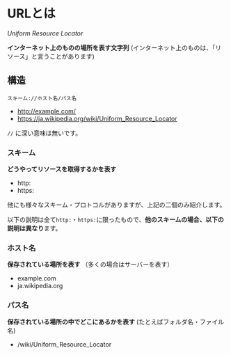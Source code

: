 # URLとは

_Uniform Resource Locator_

**インターネット上のものの場所を表す文字列** (インターネット上のものは、「リソース」と言うことがあります)

## 構造

```
スキーム://ホスト名/パス名
```

- http://example.com/
- https://ja.wikipedia.org/wiki/Uniform_Resource_Locator

`//` に深い意味は無いです。

### スキーム

**どうやってリソースを取得するかを表す**

- http:
- https:

他にも様々なスキーム・プロトコルがありますが、上記の二個のみ紹介します。

以下の説明は全て`http:`・`https:`に限ったもので、**他のスキームの場合、以下の説明は異なり**ます。

### ホスト名

**保存されている場所を表す** （多くの場合はサーバーを表す）

- example.com
- ja.wikipedia.org

### パス名

**保存されている場所の中でどこにあるかを表す** (たとえばフォルダ名・ファイル名)

- /wiki/Uniform_Resource_Locator
